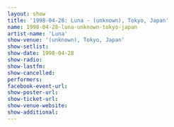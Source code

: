```yaml
---
layout: show
title: '1998-04-28: Luna - (unknown), Tokyo, Japan'
name: 1998-04-28-luna-unknown-tokyo-japan
artist-name: 'Luna'
show-venue: '(unknown), Tokyo, Japan'
show-setlist: 
show-date: 1998-04-28
show-radio: 
show-lastfm: 
show-cancelled: 
performers: 
facebook-event-url: 
show-poster-url: 
show-ticket-url: 
show-venue-website: 
show-additional: 
---
```


